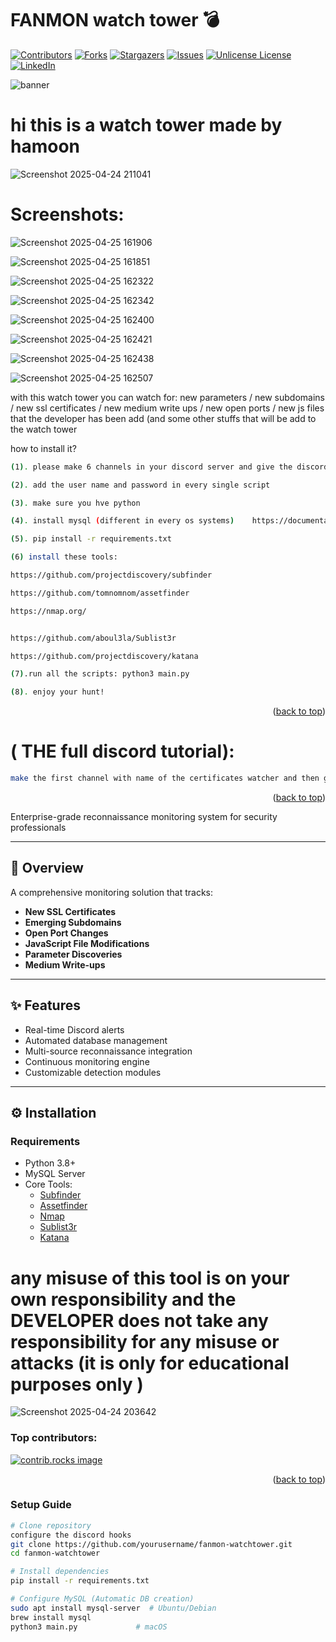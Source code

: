 # FANMON watch tower 💣

<a id="readme-top"></a>

[![Contributors][contributors-shield]][contributors-url]
[![Forks][forks-shield]][forks-url]
[![Stargazers][stars-shield]][stars-url]
[![Issues][issues-shield]][issues-url]
[![Unlicense License][license-shield]][license-url]
[![LinkedIn][linkedin-shield]][linkedin-url]




![banner](https://github.com/user-attachments/assets/b2915a92-82db-4aaf-8a19-927ad51302d9)

# hi this is a watch tower made by hamoon



![Screenshot 2025-04-24 211041](https://github.com/user-attachments/assets/ec8b0fe2-e126-4f93-9bc5-80d1b931e7a3)


# Screenshots:

![Screenshot 2025-04-25 161906](https://github.com/user-attachments/assets/d8328193-8f35-4b44-8642-8f2ad6385c48)

![Screenshot 2025-04-25 161851](https://github.com/user-attachments/assets/e3a9244b-3eef-4511-9f35-e9ae6d10edd2)

![Screenshot 2025-04-25 162322](https://github.com/user-attachments/assets/ea161585-bd75-40f7-8478-808ba93c8c52)

![Screenshot 2025-04-25 162342](https://github.com/user-attachments/assets/98eafbe4-bbe1-48d3-8d1a-e187b253c84a)

![Screenshot 2025-04-25 162400](https://github.com/user-attachments/assets/1833bd7b-c429-4d25-ad79-410fba730dd6)

![Screenshot 2025-04-25 162421](https://github.com/user-attachments/assets/49e91873-9617-4ce9-bade-286cb336ded0)

![Screenshot 2025-04-25 162438](https://github.com/user-attachments/assets/5faf11dd-7ed3-4f90-b001-6edcb4c997cc)

![Screenshot 2025-04-25 162507](https://github.com/user-attachments/assets/8acb4c1e-60a4-4236-abb4-1f0caf9f54dc)

with this watch tower you can watch for: new parameters / new subdomains / new ssl certificates / new medium write ups / new open ports / new js files that the developer has been add (and some other stuffs that will be add to the watch tower

how to install it? 
 ```sh
(1). please make 6 channels in your discord server and give the discord hook link for every script in the src

(2). add the user name and password in every single script

(3). make sure you hve python

(4). install mysql (different in every os systems)    https://documentation.ubuntu.com/server/how-to/databases/install-mysql/index.html https://dev.mysql.com/doc/mysql/en/linux-installation-debian.html (no need for making the databases your self the tool will make it)

(5). pip install -r requirements.txt

(6) install these tools: 

https://github.com/projectdiscovery/subfinder

https://github.com/tomnomnom/assetfinder

https://nmap.org/


https://github.com/aboul3la/Sublist3r

https://github.com/projectdiscovery/katana

(7).run all the scripts: python3 main.py

(8). enjoy your hunt!

 ```


<p align="right">(<a href="#readme-top">back to top</a>)</p>


# ( THE full discord tutorial):

```sh
make the first channel with name of the certificates watcher and then go to the server settings and make an web hook for just that channel and copy the web hook and replace in the web hook input and then do this for all the script until the last script. this configuration is so important for watch tower ( sooooooo important!!!!! )

```


<p align="right">(<a href="#readme-top">back to top</a>)</p>



Enterprise-grade reconnaissance monitoring system for security professionals

---

## 🚀 Overview
A comprehensive monitoring solution that tracks:
- **New SSL Certificates**
- **Emerging Subdomains**
- **Open Port Changes**
- **JavaScript File Modifications**
- **Parameter Discoveries**
- **Medium Write-ups** 

---

## ✨ Features
- Real-time Discord alerts
- Automated database management
- Multi-source reconnaissance integration
- Continuous monitoring engine
- Customizable detection modules

---

## ⚙️ Installation

### Requirements
- Python 3.8+
- MySQL Server
- Core Tools:
  - [Subfinder](https://github.com/projectdiscovery/subfinder)
  - [Assetfinder](https://github.com/tomnomnom/assetfinder)
  - [Nmap](https://nmap.org/)
  - [Sublist3r](https://github.com/aboul3la/Sublist3r)
  - [Katana](https://github.com/projectdiscovery/katana)


# any misuse of this tool is on your own responsibility and the DEVELOPER does not take any responsibility for any misuse or attacks (it is only for educational purposes only )

![Screenshot 2025-04-24 203642](https://github.com/user-attachments/assets/e6cd18d9-5064-4ece-a849-3a1d80c45b28)

### Top contributors:

<a href="https://github.com/hamoon12345/FANMON-watch-tower/graphs/contributors">
  <img src="https://contrib.rocks/image?repo=hamoon12345/FANMON-watch-tower" alt="contrib.rocks image" />
</a>

<p align="right">(<a href="#readme-top">back to top</a>)</p>

[contributors-shield]: https://img.shields.io/github/contributors/hamoon12345/FANMON-watch-tower.svg?style=for-the-badge
[contributors-url]: https://github.com/hamoon12345/FANMON-watch-tower/graphs/contributors
[forks-shield]: https://img.shields.io/github/forks/hamoon12345/FANMON-watch-tower.svg?style=for-the-badge
[forks-url]: https://github.com/hamoon12345/FANMON-watch-tower/network/members
[stars-shield]: https://img.shields.io/github/stars/hamoon12345/FANMON-watch-tower.svg?style=for-the-badge
[stars-url]: https://github.com/hamoon12345/FANMON-watch-tower/stargazers
[issues-shield]: https://img.shields.io/github/issues/hamoon12345/FANMON-watch-tower.svg?style=for-the-badge
[issues-url]: https://github.com/hamoon12345/FANMON-watch-tower/issues
[license-shield]: https://img.shields.io/github/license/hamoon12345/FANMON-watch-tower.svg?style=for-the-badge
[license-url]: https://github.com/hamoon12345/FANMON-watch-tower/blob/master/LICENSE.txt
[linkedin-shield]: https://img.shields.io/badge/-LinkedIn-black.svg?style=for-the-badge&logo=linkedin&colorB=555
[linkedin-url]: https://linkedin.com/in/hamoon12345

### Setup Guide
```bash
# Clone repository
configure the discord hooks
git clone https://github.com/yourusername/fanmon-watchtower.git
cd fanmon-watchtower

# Install dependencies
pip install -r requirements.txt

# Configure MySQL (Automatic DB creation)
sudo apt install mysql-server  # Ubuntu/Debian
brew install mysql
python3 main.py             # macOS

